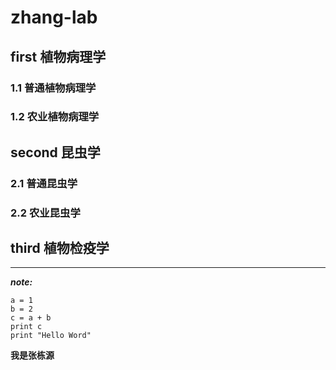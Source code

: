 # zhang-lab

## first 植物病理学
### 1.1 普通植物病理学
### 1.2 农业植物病理学
## second 昆虫学
### 2.1 普通昆虫学
### 2.2 农业昆虫学
## third 植物检疫学
***
***note:***

```
a = 1
b = 2
c = a + b
print c
print "Hello Word"
```

**我是张栋源**

